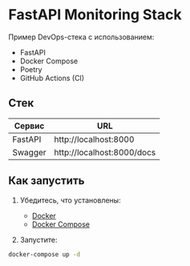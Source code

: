 # FastAPI Monitoring Stack

Пример DevOps-стека с использованием:
- FastAPI
- Docker Compose
- Poetry
- GitHub Actions (CI)

## Стек

| Сервис     | URL                  |
|------------|----------------------|
| FastAPI    | http://localhost:8000 |
| Swagger    | http://localhost:8000/docs |

## Как запустить

1. Убедитесь, что установлены:
   - [Docker](https://docs.docker.com/get-docker/ )
   - [Docker Compose](https://docs.docker.com/compose/install/ )

2. Запустите:

```bash
docker-compose up -d